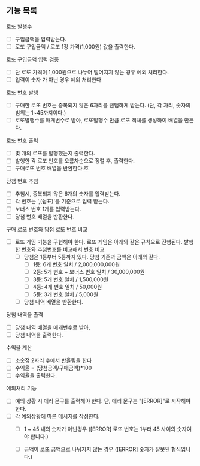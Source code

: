 ## 기능 목록

로또 발행수
- [ ] 구입금액을 입력받는다.
- [ ] 로또 구입금액 / 로또 1장 가격(1,000원) 값을 출력한다.

로또 구입금액 입력 검증
- [ ] 단 로또 가격이 1,000원으로 나누어 떨어지지 않는 경우 예외 처리한다.
- [ ] 입력이 숫자 가 아닌 경우 예외 처리한다

로또 번호 발행
- [ ] 구매한 로또 번호는 중복되지 않은 6자리를 랜덤하게 받는다. (단, 각 자리, 숫자의 범위는 1~45까지이다.)
- [ ] 로또발행수를 매개변수로 받아, 로또발행수 만큼 로또 객체를 생성하여 배열을 만든다.

로또 번호 출력
- [ ] 몇 개의 로또를 발행했는지 출력한다.
- [ ] 발행한 각 로또 번호를 오름차순으로 정렬 후, 출력한다.
- [ ] 구매로또 번호 배열을 반환한다.호

당첨 번호 추첨
- [ ] 추첨시, 중복되지 않은 6개의 숫자를 입력받는다.
- [ ] 각 번호는 ',(쉼표)'를 기준으로 입력 받는다.
- [ ] 보너스 번호 1개를 입력받는다.
- [ ] 당첨 번호 배열을 반환한다.

구매 로또 번호와 당첨 로또 번호 비교
- [ ] 로또 게임 기능을 구현해야 한다. 로또 게임은 아래와 같은 규칙으로 진행된다.
  발행한 번호와 추첨번호를 비교해서 번호 비교
  - [ ] 당첨은 1등부터 5등까지 있다. 당첨 기준과 금액은 아래와 같다.
    - [ ] 1등: 6개 번호 일치 / 2,000,000,000원
    - [ ] 2등: 5개 번호 + 보너스 번호 일치 / 30,000,000원
    - [ ] 3등: 5개 번호 일치 / 1,500,000원
    - [ ] 4등: 4개 번호 일치 / 50,000원
    - [ ] 5등: 3개 번호 일치 / 5,000원
  - [ ] 당첨 내역 배열을 반환한다.

당첨 내역을 출력
 - [ ] 당첨 내역 배열을 매개변수로 받아, 
 - [ ] 당첨 내역을 출력한다.

수익율 계산
- [ ] 소숫점 2자리 수에서 반올림을 한다
- [ ] 수익율 = (당첨금액/구매금액)*100
- [ ] 수익율을 출력한다.

예외처리 기능
- [ ] 예외 상황 시 에러 문구를 출력해야 한다. 단, 에러 문구는 "[ERROR]"로 시작해야 한다.
- [ ] 각 예외상황에 따른 메시지를 작성한다.
  - [ ] 1 ~ 45 내의 숫자가 아닌경우 ([ERROR] 로또 번호는 1부터 45 사이의 숫자여야 합니다.)
  - [ ] 금액이 로또 금액으로 나눠지지 않는 경우 ([ERROR] 숫자가 잘못된 형식입니다.)

